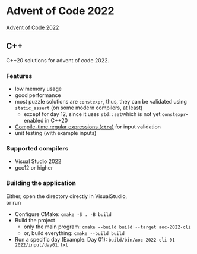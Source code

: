 # Advent of Code 2022
[Advent of Code 2022](https://adventofcode.com/2022)

## C++

C++20 solutions for advent of code 2022.

### Features
- low memory usage
- good performance
- most puzzle solutions are `constexpr`, thus, they can be validated using `static_assert` (on some modern compilers, at least)
  - except for day 12, since it uses `std::set`which is not yet `constexpr`-enabled in C++20
- [Compile-time regular expressions (`ctre`)](https://github.com/hanickadot/compile-time-regular-expressions) for input validation
- unit testing (with example inputs)

### Supported compilers
- Visual Studio 2022
- gcc12 or higher

### Building the application
Either, open the directory directly in VisualStudio,  
or run
- Configure CMake: `cmake -S . -B build`
- Build the project
   - only the main program: `cmake --build build --target aoc-2022-cli`
   - or, build everything: `cmake --build build`
- Run a specific day (Example: Day 01): `build/bin/aoc-2022-cli 01 2022/input/day01.txt`
